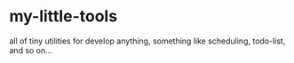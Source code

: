 # my-little-tools
all of tiny utilities for develop anything, something like scheduling, todo-list, and so on...

